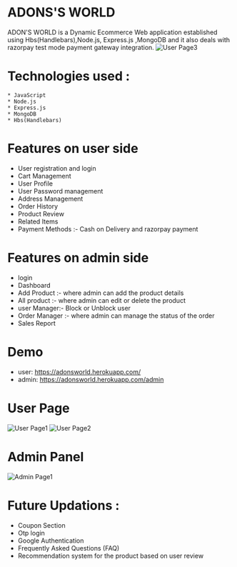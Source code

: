 # ADONS'S WORLD
ADON'S WORLD is a Dynamic Ecommerce Web application established using Hbs(Handlebars),Node.js, Express.js ,MongoDB and it also deals with razorpay test mode payment gateway integration.
![User Page3](https://user-images.githubusercontent.com/73121965/164618857-93b7adc6-bd41-43e3-b8d8-002f3848aa16.png)
# Technologies used :
    * JavaScript
    * Node.js
    * Express.js
    * MongoDB
    * Hbs(Handlebars)
# Features on user side
   *  User registration and login
   *  Cart Management
   *  User Profile
   *  User Password management
   *  Address Management
   *  Order History
   *  Product Review
   *  Related Items
   *  Payment Methods :- Cash on Delivery and razorpay payment
# Features on admin side
   *  login
   *  Dashboard
   *  Add Product :- where admin can add the product details
   *  All product :- where admin can edit or delete the product
   *  user Manager:- Block or Unblock user
   *  Order Manager :- where admin can manage the status of the order
   *  Sales Report
# Demo
   *  user:   https://adonsworld.herokuapp.com/
   *  admin:  https://adonsworld.herokuapp.com/admin
# User Page
![User Page1](https://user-images.githubusercontent.com/73121965/162023471-d3719e2b-b027-46e0-a41b-8f8d66f4d58b.jpg)
![User Page2](https://user-images.githubusercontent.com/73121965/162023891-7211a52b-0b02-4823-b3ab-b7023c2763ae.jpg)
# Admin Panel
![Admin Page1](https://user-images.githubusercontent.com/73121965/162024005-1fd7eea5-5ab5-4d3e-bfd8-6b5818058ad8.jpg)
# Future Updations :
   *  Coupon Section
   *  Otp login
   *  Google Authentication
   *  Frequently Asked Questions (FAQ)
   *  Recommendation system for the product based on user review
